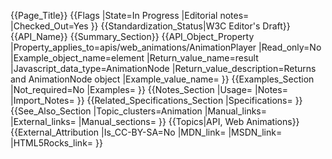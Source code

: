 {{Page_Title}}
{{Flags
|State=In Progress
|Editorial notes=
|Checked_Out=Yes
}}
{{Standardization_Status|W3C Editor's Draft}}
{{API_Name}}
{{Summary_Section}}
{{API_Object_Property
|Property_applies_to=apis/web_animations/AnimationPlayer
|Read_only=No
|Example_object_name=element
|Return_value_name=result
|Javascript_data_type=AnimationNode
|Return_value_description=Returns and AnimationNode object
|Example_value_name=
}}
{{Examples_Section
|Not_required=No
|Examples=
}}
{{Notes_Section
|Usage=
|Notes=
|Import_Notes=
}}
{{Related_Specifications_Section
|Specifications=
}}
{{See_Also_Section
|Topic_clusters=Animation
|Manual_links=
|External_links=
|Manual_sections=
}}
{{Topics|API, Web Animations}}
{{External_Attribution
|Is_CC-BY-SA=No
|MDN_link=
|MSDN_link=
|HTML5Rocks_link=
}}
